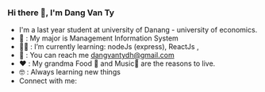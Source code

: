 ### Hi there 👋, I'm Dang Van Ty
+ I'm a last year student at university of Danang - university of economics.
+ 🧓 : My major is Management Information System
+ 🧑‍🎓 : I’m currently learning: nodeJs (express), ReactJs , 
+ 📧 : You can reach me dangvantydh@gmail.com
+ ❤️ : My grandma Food 🍗 and Music🎵 are the reasons to live.
+ 🤓 : Always learning new things
+ Connect with me:

